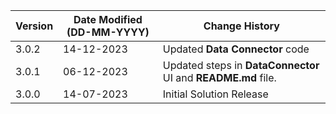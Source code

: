 | **Version** | **Date Modified (DD-MM-YYYY)** | **Change History**                          |
|-------------|--------------------------------|---------------------------------------------|
| 3.0.2       |     14-12-2023                 | Updated **Data Connector** code                      |
| 3.0.1       |     06-12-2023                 | Updated steps in **DataConnector** UI and **README.md** file.                     |
| 3.0.0       |     14-07-2023                 | Initial Solution Release                     |
